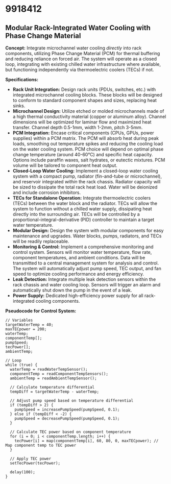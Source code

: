 # 9918412

## Modular Rack-Integrated Water Cooling with Phase Change Material

**Concept:** Integrate microchannel water cooling *directly* into rack components, utilizing Phase Change Material (PCM) for thermal buffering and reducing reliance on forced air. The system will operate as a closed loop, integrating with existing chilled water infrastructure where available, but functioning independently via thermoelectric coolers (TECs) if not.

**Specifications:**

*   **Rack Unit Integration:** Design rack units (PDUs, switches, etc.) with integrated microchannel cooling blocks. These blocks will be designed to conform to standard component shapes and sizes, replacing heat sinks.
*   **Microchannel Design:** Utilize etched or molded microchannels made of a high thermal conductivity material (copper or aluminum alloy). Channel dimensions will be optimized for laminar flow and maximized heat transfer. Channel depth 0.5-1mm, width 1-2mm, pitch 3-5mm.
*   **PCM Integration:** Encase critical components (CPUs, GPUs, power supplies) within a PCM matrix. The PCM will absorb heat during peak loads, smoothing out temperature spikes and reducing the cooling load on the water cooling system.  PCM choice will depend on optimal phase change temperature (around 40-60°C) and specific heat capacity. Options include paraffin waxes, salt hydrates, or eutectic mixtures. PCM volume will be tailored to component heat output.
*   **Closed-Loop Water Cooling:** Implement a closed-loop water cooling system with a compact pump, radiator (fin-and-tube or microchannel), and reservoir integrated *within* the rack chassis.  Radiator capacity will be sized to dissipate the total rack heat load.  Water will be deionized and include corrosion inhibitors.
*   **TECs for Standalone Operation:**  Integrate thermoelectric coolers (TECs) between the water block and the radiator.  TECs will allow the system to function without a chilled water supply, dissipating heat directly into the surrounding air.  TECs will be controlled by a proportional-integral-derivative (PID) controller to maintain a target water temperature.
*   **Modular Design:**  Design the system with modular components for easy maintenance and upgrades.  Water blocks, pumps, radiators, and TECs will be readily replaceable.
*   **Monitoring & Control:** Implement a comprehensive monitoring and control system. Sensors will monitor water temperature, flow rate, component temperatures, and ambient conditions. Data will be transmitted to a central management system for analysis and control. The system will automatically adjust pump speed, TEC output, and fan speed to optimize cooling performance and energy efficiency.
*   **Leak Detection:** Integrate multiple leak detection sensors within the rack chassis and water cooling loop. Sensors will trigger an alarm and automatically shut down the pump in the event of a leak.
*   **Power Supply:** Dedicated high-efficiency power supply for all rack-integrated cooling components.

**Pseudocode for Control System:**

```
// Variables
targetWaterTemp = 40;
maxTECpower = 200;
waterTemp;
componentTemp[];
pumpSpeed;
tecPower[];
ambientTemp;

// Loop
while (true) {
  waterTemp = readWaterTempSensor();
  componentTemp = readComponentTempSensors();
  ambientTemp = readAmbientTempSensor();

  // Calculate temperature differential
  tempDiff = targetWaterTemp - waterTemp;

  // Adjust pump speed based on temperature differential
  if (tempDiff > 2) {
    pumpSpeed = increasePumpSpeed(pumpSpeed, 0.1);
  } else if (tempDiff < -2) {
    pumpSpeed = decreasePumpSpeed(pumpSpeed, 0.1);
  }

  // Calculate TEC power based on component temperature
  for (i = 0; i < componentTemp.length; i++) {
    tecPower[i] = map(componentTemp[i], 60, 80, 0, maxTECpower); // Map component temp to TEC power
  }

  // Apply TEC power
  setTecPower(tecPower);

  delay(100);
}
```